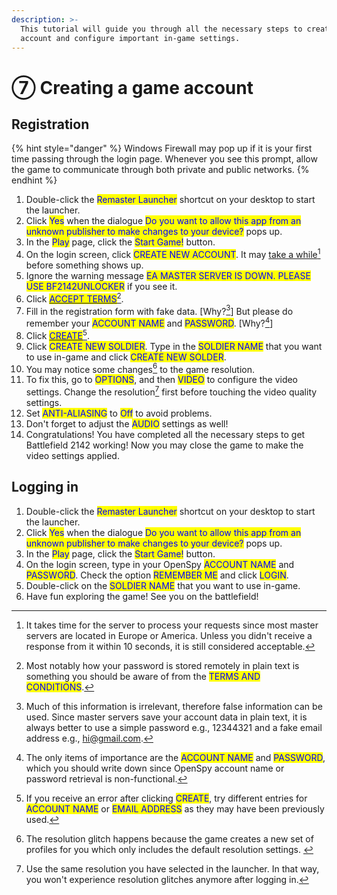 ```yaml
---
description: >-
  This tutorial will guide you through all the necessary steps to create an
  account and configure important in-game settings.
---
```


# ⑦ Creating a game account

## Registration

{% hint style="danger" %}
Windows Firewall may pop up if it is your first time passing through the login page. Whenever you see this prompt, allow the game to communicate through both private and public networks.
{% endhint %}

1. Double-click the <mark style="color:blue;">Remaster Launcher</mark> shortcut on your desktop to start the launcher.
2. Click <mark style="color:blue;">Yes</mark> when the dialogue <mark style="color:blue;">Do you want to allow this app from an unknown publisher to make changes to your device?</mark> pops up.
3. In the <mark style="color:blue;">Play</mark> page, click the <mark style="color:blue;">Start Game!</mark> button.
4. On the login screen, click <mark style="color:blue;">CREATE NEW ACCOUNT</mark>. It may [take a while](#user-content-fn-1)[^1] before something shows up.
5. Ignore the warning message <mark style="color:blue;">EA MASTER SERVER IS DOWN. PLEASE USE BF2142UNLOCKER</mark> if you see it.
6. Click [<mark style="color:blue;">ACCEPT TERMS</mark>](#user-content-fn-2)[^2].
7. Fill in the registration form with fake data. \[Why?[^3]] But please do remember your <mark style="color:blue;">ACCOUNT NAME</mark> and <mark style="color:blue;">PASSWORD</mark>. \[Why?[^4]]
8. Click [<mark style="color:blue;">CREATE</mark>](#user-content-fn-5)[^5].
9. Click <mark style="color:blue;">CREATE NEW SOLDIER</mark>. Type in the <mark style="color:blue;">SOLDIER NAME</mark> that you want to use in-game and click <mark style="color:blue;">CREATE NEW SOLDER</mark>.
10. You may notice some changes[^6] to the game resolution.
11. To fix this, go to <mark style="color:blue;">OPTIONS</mark>, and then <mark style="color:blue;">VIDEO</mark> to configure the video settings. Change the resolution[^7] first before touching the video quality settings.
12. Set <mark style="color:blue;">ANTI-ALIASING</mark> to <mark style="color:blue;">Off</mark> to avoid problems.
13. Don't forget to adjust the <mark style="color:blue;">AUDIO</mark> settings as well!​
14. Congratulations! You have completed all the necessary steps to get Battlefield 2142 working! Now you may close the game to make the video settings applied.

## Logging in

1. Double-click the <mark style="color:blue;">Remaster Launcher</mark> shortcut on your desktop to start the launcher.
2. Click <mark style="color:blue;">Yes</mark> when the dialogue <mark style="color:blue;">Do you want to allow this app from an unknown publisher to make changes to your device?</mark> pops up.
3. In the <mark style="color:blue;">Play</mark> page, click the <mark style="color:blue;">Start Game!</mark> button.
4. On the login screen, type in your OpenSpy <mark style="color:blue;">ACCOUNT NAME</mark> and <mark style="color:blue;">PASSWORD</mark>. Check the option <mark style="color:blue;">REMEMBER ME</mark> and click <mark style="color:blue;">LOGIN</mark>.
5. Double-click on the <mark style="color:blue;">SOLDIER NAME</mark> that you want to use in-game.
6. Have fun exploring the game! See you on the battlefield!

[^1]: It takes time for the server to process your requests since most master servers are located in Europe or America. Unless you didn't receive a response from it within 10 seconds, it is still considered acceptable.

[^2]: Most notably how your password is stored remotely in plain text is something you should be aware of from the <mark style="color:blue;">TERMS AND CONDITIONS</mark>.

[^3]: Much of this information is irrelevant, therefore false information can be used. Since master servers save your account data in plain text, it is always better to use a simple password e.g., 12344321 and a fake email address e.g., hi@gmail.com.

[^4]: The only items of importance are the <mark style="color:blue;">ACCOUNT NAME</mark> and <mark style="color:blue;">PASSWORD</mark>, which you should write down since OpenSpy account name or password retrieval is non-functional.

[^5]: If you receive an error after clicking <mark style="color:blue;">CREATE</mark>, try different entries for <mark style="color:blue;">ACCOUNT NAME</mark> or <mark style="color:blue;">EMAIL ADDRESS</mark> as they may have been previously used.

[^6]: The resolution glitch happens because the game creates a new set of profiles for you which only includes the default resolution settings.&#x20;

[^7]: Use the same resolution you have selected in the launcher. In that way, you won't experience resolution glitches anymore after logging in.
